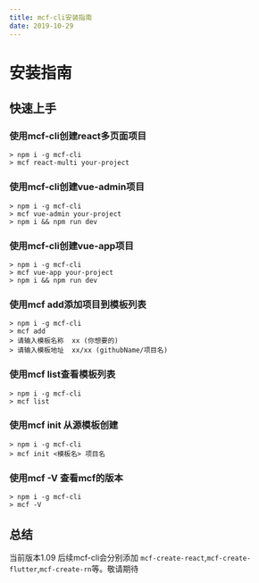 ```yaml
---
title: mcf-cli安装指南
date: 2019-10-29
---
```


#  安装指南

##  快速上手

###     使用mcf-cli创建react多页面项目

    > npm i -g mcf-cli
    > mcf react-multi your-project
###     使用mcf-cli创建vue-admin项目

    > npm i -g mcf-cli
    > mcf vue-admin your-project
    > npm i && npm run dev

###     使用mcf-cli创建vue-app项目

    > npm i -g mcf-cli
    > mcf vue-app your-project
    > npm i && npm run dev

###     使用mcf add添加项目到模板列表

    > npm i -g mcf-cli
    > mcf add
    > 请输入模板名称  xx (你想要的)
    > 请输入模板地址  xx/xx (githubName/项目名)
 
###     使用mcf list查看模板列表

    > npm i -g mcf-cli
    > mcf list

###     使用mcf init 从源模板创建

    > npm i -g mcf-cli
    > mcf init <模板名> 项目名

 ###     使用mcf -V 查看mcf的版本

    > npm i -g mcf-cli
    > mcf -V 

 
 ##     总结

 当前版本1.09 后续mcf-cli会分别添加 `mcf-create-react`,`mcf-create-flutter`,`mcf-create-rn`等。敬请期待
